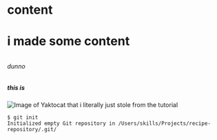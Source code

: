 # content <h1>
# i made some content <h6>
###### dunno
##### this is <h4>
![Image of Yaktocat that i literally just stole from the tutorial](https://octodex.github.com/images/yaktocat.png)

```
$ git init
Initialized empty Git repository in /Users/skills/Projects/recipe-repository/.git/
```
